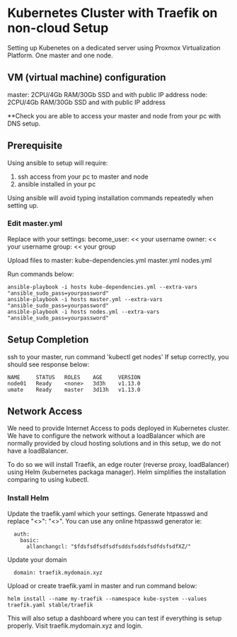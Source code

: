 # Kubernetes Cluster with Traefik on non-cloud Setup

Setting up Kubenetes on a dedicated server using Proxmox
Virtualization Platform. One master and one node.

## VM (virtual machine) configuration
master: 2CPU/4Gb RAM/30Gb SSD and with public IP address
node: 2CPU/4Gb RAM/30Gb SSD and with public IP address

**Check you are able to access your master and node from your pc with DNS setup.

## Prerequisite
Using ansible to setup will require:
1) ssh access from your pc to master and node
2) ansible installed in your pc

Using ansible will avoid typing installation commands repeatedly when setting up.

### Edit master.yml
Replace with your settings:
become_user: << your username
owner: << your username
group: << your group

Upload files to master:
kube-dependencies.yml
master.yml
nodes.yml

Run commands below:
```
ansible-playbook -i hosts kube-dependencies.yml --extra-vars "ansible_sudo_pass=yourpassword"
ansible-playbook -i hosts master.yml --extra-vars "ansible_sudo_pass=yourpassword"
ansible-playbook -i hosts nodes.yml --extra-vars "ansible_sudo_pass=yourpassword"
```

## Setup Completion
ssh to your master, run command 'kubectl get nodes'
If setup correctly, you should see response below:

```
NAME     STATUS   ROLES    AGE     VERSION
node01   Ready    <none>   3d3h    v1.13.0
umate    Ready    master   3d13h   v1.13.0
```


## Network Access
We need to provide Internet Access to pods deployed in Kubernetes cluster. We have to configure the network without a loadBalancer which are normally provided by cloud hosting solutions and in this setup, we do not have a loadBalancer.

To do so we will install Traefik, an edge router (reverse proxy, loadBalancer) using Helm (kubernetes packaga manager). Helm simplifies the installation comparing to using kubectl.

### Install Helm
Update the traefik.yaml which your settings. Generate htpasswd and replace 
"<<username>>": "<<htpasswd>>". You can use any online htpasswd generator
ie:
```
  auth:
    basic:
      allanchangcl: "$fdsfsdfsdfsdfsddsfsddsfsdfdsfsdfXZ/"
```

Update your domain
```
  domain: traefik.mydomain.xyz
```
Upload or create traefik.yaml in master and run command below:

```
helm install --name my-traefik --namespace kube-system --values traefik.yaml stable/traefik
```

This will also setup a dashboard where you can test if everything is setup properly. Visit traefik.mydomain.xyz and login. 
